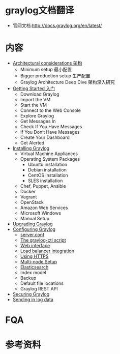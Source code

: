 # graylog文档翻译
- 官网文档:http://docs.graylog.org/en/latest/

# 内容
- [Architectural considerations 架构](https://github.com/mds1455975151/tools/blob/master/log/graylog/docs/01-architecture.md)
  - Minimum setup 最小配置
  - Bigger production setup 生产配置
  - Graylog Architecture Deep Dive 架构深入研究
- [Getting Started 入门](https://github.com/mds1455975151/tools/blob/master/log/graylog/docs/02-getting_started.md)
  - Download Graylog
  - Import the VM
  - Start the VM
  - Connect to the Web Console
  - Explore Graylog
  - Get Messages In
  - Check If You Have Messages
  - If You Don’t Have Messages
  - Create Your Dashboard
  - Get Alerted
- [Installing Graylog](https://github.com/mds1455975151/tools/blob/master/log/graylog/docs/03-installation.md)
  - Virtual Machine Appliances
  - Operating System Packages
    - Ubuntu installation
    - Debian installation
    - CentOS installation
    - SLES installation
  - Chef, Puppet, Ansible
  - Docker
  - Vagrant
  - OpenStack
  - Amazon Web Services
  - Microsoft Windows
  - Manual Setup
- [Upgrading Graylog](https://github.com/mds1455975151/tools/blob/master/log/graylog/docs/06-upgrade.md)
- [Configuring Graylog](https://github.com/mds1455975151/tools/blob/master/log/graylog/docs/07-configuration.md)
  - [server.conf](https://github.com/mds1455975151/tools/blob/master/log/graylog/docs/07-configuration-server.conf.md)
  - [The graylog-ctl script](https://github.com/mds1455975151/tools/blob/master/log/graylog/docs/07-configuration-graylog_ctl.md)
  - [Web interface](https://github.com/mds1455975151/tools/blob/master/log/graylog/docs/07-configuration-web_interface.md)
  - [Load balancer integration](https://github.com/mds1455975151/tools/blob/master/log/graylog/docs/07-configuration-load_balancers.md)
  - [Using HTTPS](https://github.com/mds1455975151/tools/blob/master/log/graylog/docs/07-configuration-https.md)
  - [Multi-node Setup](https://github.com/mds1455975151/tools/blob/master/log/graylog/docs/07-multinode_setup.md)
  - [Elasticsearch](https://github.com/mds1455975151/tools/blob/master/log/graylog/docs/07-elasticsearch.md)
  - Index model
  - Backup
  - Default file locations
  - Graylog REST API
- [Securing Graylog]()
- [Sending in log data]()
# FQA
# 参考资料

